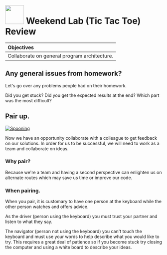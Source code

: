 # <img src="https://cloud.githubusercontent.com/assets/7833470/10423298/ea833a68-7079-11e5-84f8-0a925ab96893.png" width="60">  Weekend Lab (Tic Tac Toe) Review

| Objectives |
| :---- |
| Collaborate on general program architecture. |

## Any general issues from homework?

Let's go over any problems people had on their homework.

Did you get stuck? Did you get the expected results at the end? Which part was the most difficult?

## Pair up.

[![Spooning](https://cloud.githubusercontent.com/assets/1329385/10772197/10876f56-7cb2-11e5-9e77-6e8a972fd593.jpg)](https://bitbucket.org/spooning/)

Now we have an opportunity collaborate with a colleague to get feedback on our solutions. In order for us to be successful, we will need to work as a team and collaborate on ideas.

### Why pair?

Because we're a team and having a second perspective can enlighten us on alternate routes which may save us time or improve our code.

### When pairing.

When you pair, it is customary to have one person at the keyboard while the other person watches and offers advice.

As the driver (person using the keyboard) you must trust your partner and listen to what they say.

The navigator (person not using the keyboard) you can't touch the keyboard and must use your words to help describe what you would like to try. This requires a great deal of patience so if you become stuck try closing the computer and using a white board to describe your ideas.
